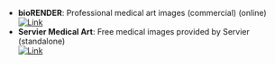 - **bioRENDER**: Professional medical art images (commercial) (online)  
	[![Link](https://img.shields.io/badge/Link-online-brightgreen?style=for-the-badge&logo=cachet&logoColor=65FF8F)](https://biorender.com/)  
- **Servier Medical Art**: Free medical images provided by Servier (standalone)  
	[![Link](https://img.shields.io/badge/Link-online-brightgreen?style=for-the-badge&logo=cachet&logoColor=65FF8F)](https://smart.servier.com/)  
